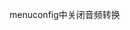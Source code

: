 <!--
 * @Author: xingnian j_xingnian@163.com
 * @Date: 2025-06-14 19:45:25
 * @LastEditors: 星年 && j_xingnian@163.com
 * @LastEditTime: 2025-06-14 22:10:28
 * @FilePath: \coze_ws_app\README_CN.md
 * @Description: 
 * 
 * Copyright (c) 2025 by ${git_name_email}, All Rights Reserved. 
-->
menuconfig中关闭音频转换